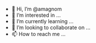 - 👋 Hi, I’m @amagnom
- 👀 I’m interested in ...
- 🌱 I’m currently learning ...
- 💞️ I’m looking to collaborate on ...
- 📫 How to reach me ...

<!---
amagnom/amagnom is a ✨ special ✨ repository because its `README.md` (this file) appears on your GitHub profile.
You can click the Preview link to take a look at your changes.
--->
